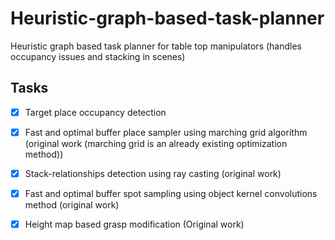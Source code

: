 # Heuristic-graph-based-task-planner
Heuristic graph based task planner for table top manipulators (handles occupancy issues and stacking in scenes)

## Tasks
- [x] Target place occupancy detection 
- [x] Fast and optimal buffer place sampler using marching grid algorithm (original work (marching grid is an already existing optimization method))
- [x] Stack-relationships detection using ray casting (original work)
- [x] Fast and optimal buffer spot sampling using object kernel convolutions method (original work)
- [x] Height map based grasp modification (Original work)



